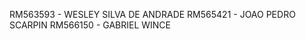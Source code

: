 RM563593 - WESLEY SILVA DE ANDRADE
RM565421 - JOAO PEDRO SCARPIN 
RM566150 - GABRIEL WINCE 


<!-- Joao responsavel por criar os componentes do type Study-->

<!-- Wesley responsavel por criar types,assets, definir App.tsx e demais componentes de redirecionamento e nav bar -->

<!-- Gabriel responsavel por criar as paginas -->
